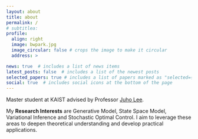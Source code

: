 ```yaml
---
layout: about
title: about
permalink: /
# subtitlea: 
profile:
  align: right
  image: bwpark.jpg
  image_circular: false # crops the image to make it circular
  address: >

news: true  # includes a list of news items
latest_posts: false  # includes a list of the newest posts
selected_papers: true # includes a list of papers marked as "selected={true}"
social: true  # includes social icons at the bottom of the page
---
```

Master student at KAIST advised by Professor [Juho Lee](https://juho-lee.github.io/).

My **Research Interests** are Generative Model, State Space Model, Variational Inference and Stochastic Optimal Control. I aim to leverage these areas to deepen theoretical understanding and develop practical applications.